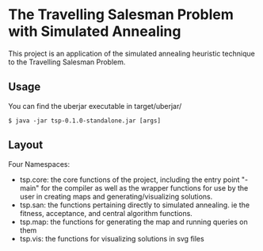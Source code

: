 # The Travelling Salesman Problem with Simulated Annealing

This project is an application of the simulated annealing heuristic technique to
the Travelling Salesman Problem.  

## Usage

   You can find the uberjar executable in target/uberjar/

    $ java -jar tsp-0.1.0-standalone.jar [args]

## Layout

Four Namespaces:
- tsp.core: the core functions of the project, including the entry point "-main"
for the compiler as well as the wrapper functions for use by the user in creating
maps and generating/visualizing solutions.
- tsp.san: the functions pertaining directly to simulated annealing. ie the fitness,
acceptance, and central algorithm functions.
- tsp.map: the functions for generating the map and running queries on them
- tsp.vis: the functions for visualizing solutions in svg files
